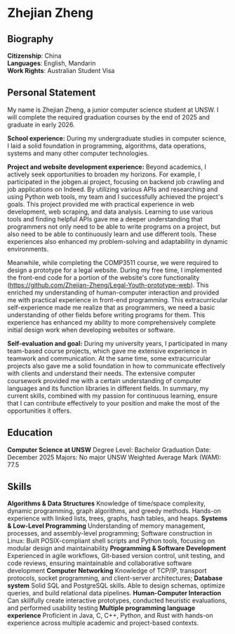 # Zhejian Zheng
## Biography
**Citizenship**: China <br />
**Languages**:   English, Mandarin <br />
**Work Rights**: Australian Student Visa <br />
## Personal Statement
My name is Zhejian Zheng, a junior computer science student at UNSW. I will complete the required graduation courses by the end of 2025 and graduate in early 2026.

**School experience:**
During my undergraduate studies in computer science, I laid a solid foundation in programming, algorithms, data operations, systems and many other computer technologies.

**Project and website development experience:**
Beyond academics, I actively seek opportunities to broaden my horizons. For example, I participated in the jobgen.ai project, focusing on backend job crawling and job applications on Indeed. By utilizing various APIs and researching and using Python web tools, my team and I successfully achieved the project's goals. This project provided me with practical experience in web development, web scraping, and data analysis. Learning to use various tools and finding helpful APIs gave me a deeper understanding that programmers not only need to be able to write programs on a project, but also need to be able to continuously learn and use different tools. These experiences also enhanced my problem-solving and adaptability in dynamic environments.

Meanwhile, while completing the COMP3511 course, we were required to design a prototype for a legal website. During my free time, I implemented the front-end code for a portion of the website's core functionality (https://github.com/Zhejian-Zheng/Legal-Youth-prototype-web). This enriched my understanding of human-computer interaction and provided me with practical experience in front-end programming. This extracurricular self-experience made me realize that as programmers, we need a basic understanding of other fields before writing programs for them. This experience has enhanced my ability to more comprehensively complete initial design work when developing websites or software.

**Self-evaluation and goal:**
During my university years, I participated in many team-based course projects, which gave me extensive experience in teamwork and communication. At the same time, some extracurricular projects also gave me a solid foundation in how to communicate effectively with clients and understand their needs. The extensive computer coursework provided me with a certain understanding of computer languages ​​and its function libraries in different fields. In summary, my current skills, combined with my passion for continuous learning, ensure that I can contribute effectively to your position and make the most of the opportunities it offers.

## Education
**Computer Science at UNSW**
Degree Level: Bachelor
Graduation Date: December 2025
Majors: No major
UNSW Weighted Average Mark (WAM): 77.5

## Skills
**Algorithms & Data Structures**
Knowledge of time/space complexity, dynamic programming, graph algorithms, and greedy methods. Hands-on experience with linked lists, trees, graphs, hash tables, and heaps.
**Systems & Low-Level Programming**
Understanding of memory management, processes, and assembly-level programming; Software construction in Linux: Built POSIX-compliant shell scripts and Python tools, focusing on modular design and maintainability **Programming & Software Development**
Experienced in agile workflows, Git-based version control, unit testing, and code reviews, ensuring maintainable and collaborative software development
**Computer Networking**
Knowledge of TCP/IP, transport protocols, socket programming, and client-server architectures;
**Database system**
Solid SQL and PostgreSQL skills. Able to design schemas, optimize queries, and build relational data pipelines.
**Human-Computer Interaction**
Can skillfully create interactive prototypes, conducted heuristic evaluations, and performed usability testing
**Multiple programming language experience**
Proficient in Java, C, C++, Python, and Rust with hands-on experience across multiple academic and project-based contexts.
